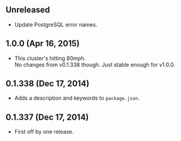 ## Unreleased
- Update PostgreSQL error names.

## 1.0.0 (Apr 16, 2015)
- This cluster's hitting 80mph.  
  No changes from v0.1.338 though. Just stable enough for v1.0.0.

## 0.1.338 (Dec 17, 2014)
- Adds a description and keywords to `package.json`.

## 0.1.337 (Dec 17, 2014)
- First off by one release.
